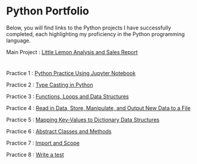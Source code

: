 # Python Portfolio

Below, you will find links to the Python projects I have successfully completed, each highlighting my proficiency in the Python programming language.

Main Project : [Little Lemon Analysis and Sales Report](https://github.com/himanshu1295/Little_Lemon_analysis_and_sales_report)

# 

Practice 1 : [Python Practice Using Jupyter Notebook](https://github.com/himanshu1295/python_practice)

Practice 2 : [Type Casting in Python](https://github.com/himanshu1295/python1)

Practice 3 : [Functions, Loops and Data Structures](https://github.com/himanshu1295/python2)

Practice 4 : [Read in Data, Store, Manipulate, and Output New Data to a File](https://github.com/himanshu1295/python_3)

Practice 5 : [Mapping Key-Values to Dictionary Data Structures](https://github.com/himanshu1295/python_4)

Practice 6 : [Abstract Classes and Methods](https://github.com/himanshu1295/python_5)

Practice 7 : [Import and Scope](https://github.com/himanshu1295/python_6)

Practice 8 : [Write a test](https://github.com/himanshu1295/python_7)
